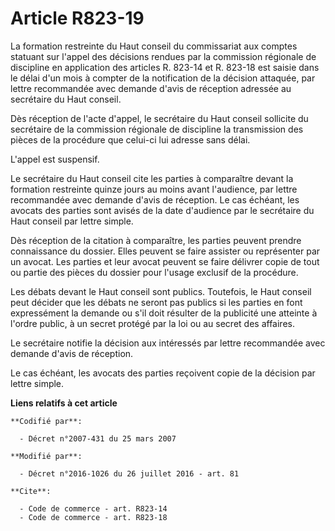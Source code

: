 # Article R823-19

La formation restreinte du Haut conseil  du commissariat aux comptes statuant sur l'appel des décisions rendues par la
commission régionale de discipline en application des articles R. 823-14 et R. 823-18 est saisie dans le délai d'un mois à
compter de la notification de la décision attaquée, par lettre recommandée avec demande d'avis de réception adressée au
secrétaire du Haut conseil. 

Dès réception de l'acte d'appel, le secrétaire du Haut conseil sollicite du secrétaire de la commission régionale de
discipline la transmission des pièces de la procédure que celui-ci lui adresse sans délai. 

L'appel est suspensif. 

Le secrétaire du Haut conseil cite les parties à comparaître devant la formation restreinte  quinze jours au moins avant
l'audience, par lettre recommandée avec demande d'avis de réception. Le cas échéant, les avocats des parties sont avisés de
la date d'audience par le secrétaire du Haut conseil par lettre simple. 

Dès réception de la citation à comparaître, les parties peuvent prendre connaissance du dossier. Elles peuvent se faire
assister ou représenter par un avocat. Les parties et leur avocat peuvent se faire délivrer copie de tout ou partie des
pièces du dossier pour l'usage exclusif de la procédure. 

Les débats devant le Haut conseil sont publics. Toutefois, le Haut conseil peut décider que les débats ne seront pas publics
si les parties en font expressément la demande ou s'il doit résulter de la publicité une atteinte à l'ordre public, à un
secret protégé par la loi ou au secret des affaires.

Le secrétaire notifie la décision aux intéressés par lettre recommandée avec demande d'avis de réception.

Le cas échéant, les avocats des parties reçoivent copie de la décision par lettre simple.

**Liens relatifs à cet article**

	**Codifié par**:

	  - Décret n°2007-431 du 25 mars 2007

	**Modifié par**:

	  - Décret n°2016-1026 du 26 juillet 2016 - art. 81

	**Cite**:

	  - Code de commerce - art. R823-14
	  - Code de commerce - art. R823-18
